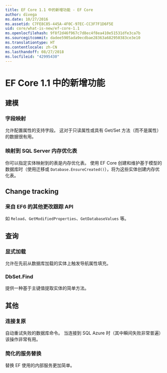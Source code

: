 ```yaml
---
title: EF Core 1.1 中的新增功能 - EF Core
author: divega
ms.date: 10/27/2016
ms.assetid: C7FE8C85-445A-4F0C-97EC-CC3F7F1D6F5E
uid: core/what-is-new/ef-core-1.1
ms.openlocfilehash: 9f8f2d46f967c7d8ec4f8ea410e51531dfe3ca7b
ms.sourcegitcommit: dadee5905ada9ecdbae28363a682950383ce3e10
ms.translationtype: HT
ms.contentlocale: zh-CN
ms.lasthandoff: 08/27/2018
ms.locfileid: "42995430"
---
```

# <a name="new-features-in-ef-core-11"></a>EF Core 1.1 中的新增功能

## <a name="modelling"></a>建模
### <a name="field-mapping"></a>字段映射
允许配置属性的支持字段。 这对于只读属性或具有 Get/Set 方法（而不是属性）的数据很有用。
### <a name="mapping-to-memory-optimized-tables-in-sql-server"></a>映射到 SQL Server 内存优化表
你可以指定实体映射到的表是内存优化表。 使用 EF Core 创建和维护基于模型的数据库时（使用迁移或 `Database.EnsureCreated()`），将为这些实体创建内存优化表。

## <a name="change-tracking"></a>Change tracking
### <a name="additional-change-tracking-apis-from-ef6"></a>来自 EF6 的其他更改跟踪 API
如 `Reload`、`GetModifiedProperties`、`GetDatabaseValues` 等。

## <a name="query"></a>查询
### <a name="explicit-loading"></a>显式加载
允许在先前从数据库加载的实体上触发导航属性填充。
### <a name="dbsetfind"></a>DbSet.Find
提供一种基于主键值提取实体的简单方法。

## <a name="other"></a>其他
### <a name="connection-resiliency"></a>连接复原
自动重试失败的数据库命令。 当连接到 SQL Azure 时（其中瞬间失败非常普遍）该操作非常有用。
### <a name="simplified-service-replacement"></a>简化的服务替换
替换 EF 使用的内部服务更加简单。
